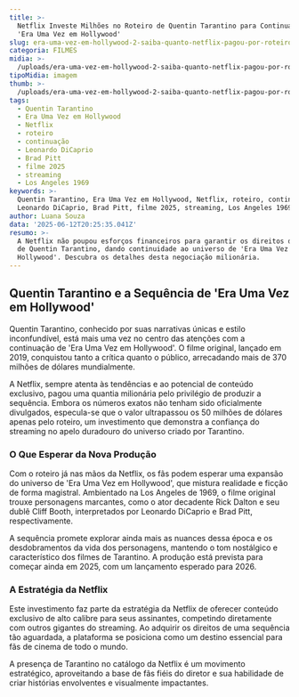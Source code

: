```yaml
---
title: >-
  Netflix Investe Milhões no Roteiro de Quentin Tarantino para Continuação de
  'Era Uma Vez em Hollywood'
slug: era-uma-vez-em-hollywood-2-saiba-quanto-netflix-pagou-por-roteiro-de-tarantino
categoria: FILMES
midia: >-
  /uploads/era-uma-vez-em-hollywood-2-saiba-quanto-netflix-pagou-por-roteiro-de-tarantino-thumb.png
tipoMidia: imagem
thumb: >-
  /uploads/era-uma-vez-em-hollywood-2-saiba-quanto-netflix-pagou-por-roteiro-de-tarantino-thumb.png
tags:
  - Quentin Tarantino
  - Era Uma Vez em Hollywood
  - Netflix
  - roteiro
  - continuação
  - Leonardo DiCaprio
  - Brad Pitt
  - filme 2025
  - streaming
  - Los Angeles 1969
keywords: >-
  Quentin Tarantino, Era Uma Vez em Hollywood, Netflix, roteiro, continuação,
  Leonardo DiCaprio, Brad Pitt, filme 2025, streaming, Los Angeles 1969
author: Luana Souza
data: '2025-06-12T20:25:35.041Z'
resumo: >-
  A Netflix não poupou esforços financeiros para garantir os direitos do roteiro
  de Quentin Tarantino, dando continuidade ao universo de 'Era Uma Vez em
  Hollywood'. Descubra os detalhes desta negociação milionária.
---
```


## Quentin Tarantino e a Sequência de 'Era Uma Vez em Hollywood'

Quentin Tarantino, conhecido por suas narrativas únicas e estilo inconfundível, está mais uma vez no centro das atenções com a continuação de 'Era Uma Vez em Hollywood'. O filme original, lançado em 2019, conquistou tanto a crítica quanto o público, arrecadando mais de 370 milhões de dólares mundialmente.

A Netflix, sempre atenta às tendências e ao potencial de conteúdo exclusivo, pagou uma quantia milionária pelo privilégio de produzir a sequência. Embora os números exatos não tenham sido oficialmente divulgados, especula-se que o valor ultrapassou os 50 milhões de dólares apenas pelo roteiro, um investimento que demonstra a confiança do streaming no apelo duradouro do universo criado por Tarantino.

### O Que Esperar da Nova Produção

Com o roteiro já nas mãos da Netflix, os fãs podem esperar uma expansão do universo de 'Era Uma Vez em Hollywood', que mistura realidade e ficção de forma magistral. Ambientado na Los Angeles de 1969, o filme original trouxe personagens marcantes, como o ator decadente Rick Dalton e seu dublê Cliff Booth, interpretados por Leonardo DiCaprio e Brad Pitt, respectivamente.

A sequência promete explorar ainda mais as nuances dessa época e os desdobramentos da vida dos personagens, mantendo o tom nostálgico e característico dos filmes de Tarantino. A produção está prevista para começar ainda em 2025, com um lançamento esperado para 2026.

### A Estratégia da Netflix

Este investimento faz parte da estratégia da Netflix de oferecer conteúdo exclusivo de alto calibre para seus assinantes, competindo diretamente com outros gigantes do streaming. Ao adquirir os direitos de uma sequência tão aguardada, a plataforma se posiciona como um destino essencial para fãs de cinema de todo o mundo.

A presença de Tarantino no catálogo da Netflix é um movimento estratégico, aproveitando a base de fãs fiéis do diretor e sua habilidade de criar histórias envolventes e visualmente impactantes.

